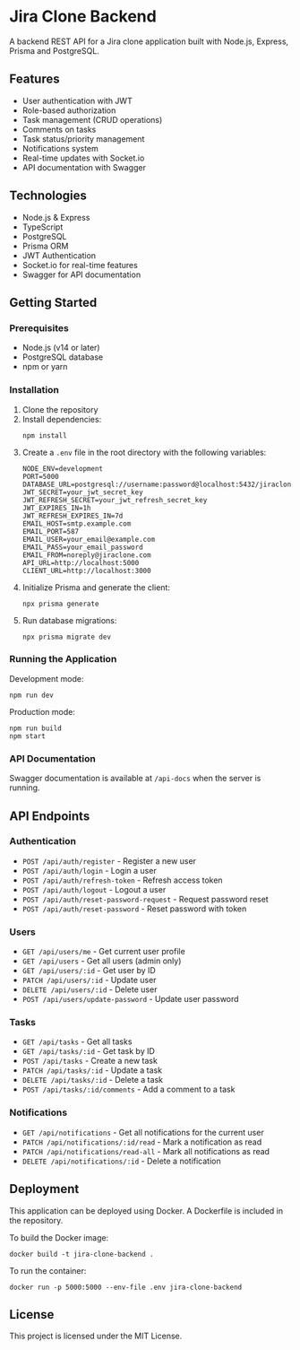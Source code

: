 
# Jira Clone Backend

A backend REST API for a Jira clone application built with Node.js, Express, Prisma and PostgreSQL.

## Features

- User authentication with JWT
- Role-based authorization
- Task management (CRUD operations)
- Comments on tasks
- Task status/priority management
- Notifications system
- Real-time updates with Socket.io
- API documentation with Swagger

## Technologies

- Node.js & Express
- TypeScript
- PostgreSQL
- Prisma ORM
- JWT Authentication
- Socket.io for real-time features
- Swagger for API documentation

## Getting Started

### Prerequisites

- Node.js (v14 or later)
- PostgreSQL database
- npm or yarn

### Installation

1. Clone the repository
2. Install dependencies:
   ```
   npm install
   ```
3. Create a `.env` file in the root directory with the following variables:
   ```
   NODE_ENV=development
   PORT=5000
   DATABASE_URL=postgresql://username:password@localhost:5432/jiraclone
   JWT_SECRET=your_jwt_secret_key
   JWT_REFRESH_SECRET=your_jwt_refresh_secret_key
   JWT_EXPIRES_IN=1h
   JWT_REFRESH_EXPIRES_IN=7d
   EMAIL_HOST=smtp.example.com
   EMAIL_PORT=587
   EMAIL_USER=your_email@example.com
   EMAIL_PASS=your_email_password
   EMAIL_FROM=noreply@jiraclone.com
   API_URL=http://localhost:5000
   CLIENT_URL=http://localhost:3000
   ```
4. Initialize Prisma and generate the client:
   ```
   npx prisma generate
   ```
5. Run database migrations:
   ```
   npx prisma migrate dev
   ```

### Running the Application

Development mode:
```
npm run dev
```

Production mode:
```
npm run build
npm start
```

### API Documentation

Swagger documentation is available at `/api-docs` when the server is running.

## API Endpoints

### Authentication
- `POST /api/auth/register` - Register a new user
- `POST /api/auth/login` - Login a user
- `POST /api/auth/refresh-token` - Refresh access token
- `POST /api/auth/logout` - Logout a user
- `POST /api/auth/reset-password-request` - Request password reset
- `POST /api/auth/reset-password` - Reset password with token

### Users
- `GET /api/users/me` - Get current user profile
- `GET /api/users` - Get all users (admin only)
- `GET /api/users/:id` - Get user by ID
- `PATCH /api/users/:id` - Update user
- `DELETE /api/users/:id` - Delete user
- `POST /api/users/update-password` - Update user password

### Tasks
- `GET /api/tasks` - Get all tasks
- `GET /api/tasks/:id` - Get task by ID
- `POST /api/tasks` - Create a new task
- `PATCH /api/tasks/:id` - Update a task
- `DELETE /api/tasks/:id` - Delete a task
- `POST /api/tasks/:id/comments` - Add a comment to a task

### Notifications
- `GET /api/notifications` - Get all notifications for the current user
- `PATCH /api/notifications/:id/read` - Mark a notification as read
- `PATCH /api/notifications/read-all` - Mark all notifications as read
- `DELETE /api/notifications/:id` - Delete a notification

## Deployment

This application can be deployed using Docker. A Dockerfile is included in the repository.

To build the Docker image:
```
docker build -t jira-clone-backend .
```

To run the container:
```
docker run -p 5000:5000 --env-file .env jira-clone-backend
```

## License

This project is licensed under the MIT License.
